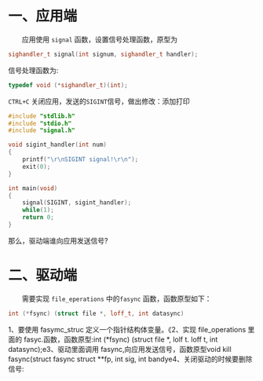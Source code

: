 # 一、应用端
&emsp;&emsp;应用使用 `signal` 函数，设置信号处理函数，原型为
```cpp
sighandler_t signal(int signum, sighandler_t handler);
```
信号处理函数为:
```cpp
typedef void (*sighandler_t)(int);
```

`CTRL+C` 关闭应用，发送的`SIGINT`信号，做出修改：添加打印
```cpp
#include "stdlib.h"
#include "stdio.h"
#include "signal.h"

void sigint_handler(int num)
{
    printf("\r\nSIGINT signal!\r\n");
    exit(0);
}

int main(void)
{
    signal(SIGINT, sigint_handler);
    while(1);
    return 0;
}
```

那么，驱动端谁向应用发送信号?

# 二、驱动端
&emsp;&emsp;需要实现 `file_eperations` 中的`fasync` 函数，函数原型如下：
```cpp
int (*fsync) (struct file *, loff_t, int datasync)
```
1、要使用 fasymc_struc 定义一个指针结构体变量。《2、实现 file_operations 里面的 fasyc.函数，函数原型:int (*fsync) (struct file *, lolf t. loff t, int datasync);e3、驱动里面调用 fasync,向应用发送信号，函数原型void kill fasync(struct fasync struct **fp, int sig, int bandye4、关闭驱动的时候要删除信号:


<!--stackedit_data:
eyJoaXN0b3J5IjpbMTE5MDgxNzIxMF19
-->